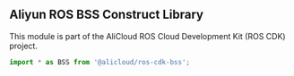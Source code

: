 ## Aliyun ROS BSS Construct Library

This module is part of the AliCloud ROS Cloud Development Kit (ROS CDK) project.

```python
import * as BSS from '@alicloud/ros-cdk-bss';
```
